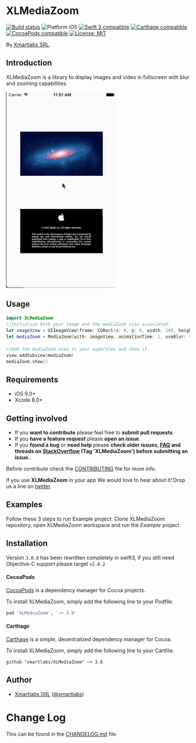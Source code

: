 # XLMediaZoom

<p align="left">
<a href="https://travis-ci.org/xmartlabs/XLMediaZoom"><img src="https://travis-ci.org/xmartlabs/XLMediaZoom.svg?branch=master" alt="Build status" /></a>
<img src="https://img.shields.io/badge/platform-iOS-blue.svg?style=flat" alt="Platform iOS" />
<a href="https://developer.apple.com/swift"><img src="https://img.shields.io/badge/swift3-compatible-4BC51D.svg?style=flat" alt="Swift 3 compatible" /></a>
<a href="https://github.com/Carthage/Carthage"><img src="https://img.shields.io/badge/Carthage-compatible-4BC51D.svg?style=flat" alt="Carthage compatible" /></a>
<a href="https://cocoapods.org/pods/XLActionController"><img src="https://img.shields.io/cocoapods/v/XLMediaZoom.svg" alt="CocoaPods compatible" /></a>
<a href="https://raw.githubusercontent.com/xmartlabs/XLMediaZoom/master/LICENSE"><img src="http://img.shields.io/badge/license-MIT-blue.svg?style=flat" alt="License: MIT" /></a>
</p>

By [Xmartlabs SRL](http://xmartlabs.com).

## Introduction

XLMediaZoom is a library to display images and video in fullscreen with blur and zooming capabilities.

<img src="./README.gif" width="300"/>

## Usage

```swift
import XLMediaZoom
//Initialize both your image and the mediaZoom view associated.
let imageView = UIImageView(frame: CGRect(x: 0, y: 0, width: 240, height: 120))
let mediaZoom = MediaZoom(with: imageView, animationTime: 1, useBlur: true)

//Add the mediaZoom view to your superView and show it.
view.addSubview(mediaZoom)
mediaZoom.show()

```

## Requirements

* iOS 9.0+
* Xcode 8.0+

## Getting involved

* If you **want to contribute** please feel free to **submit pull requests**.
* If you **have a feature request** please **open an issue**.
* If you **found a bug** or **need help** please **check older issues, [FAQ](#faq) and threads on [StackOverflow](http://stackoverflow.com/questions/tagged/XLMediaZoom) (Tag 'XLMediaZoom') before submitting an issue.**.

Before contribute check the [CONTRIBUTING](https://github.com/xmartlabs/XLMediaZoom/blob/master/CONTRIBUTING.md) file for more info.

If you use **XLMediaZoom** in your app We would love to hear about it! Drop us a line on [twitter](https://twitter.com/xmartlabs).

## Examples

Follow these 3 steps to run Example project: Clone XLMediaZoom repository, open XLMediaZoom workspace and run the *Example* project.

## Installation
Version `3.0.0` has been rewritten completely in swift3, if you still need Objective-C support please target `v2.0.2`

#### CocoaPods

[CocoaPods](https://cocoapods.org/) is a dependency manager for Cocoa projects.

To install XLMediaZoom, simply add the following line to your Podfile:

```ruby
pod 'XLMediaZoom', '~> 3.0'
```

#### Carthage

[Carthage](https://github.com/Carthage/Carthage) is a simple, decentralized dependency manager for Cocoa.

To install XLMediaZoom, simply add the following line to your Cartfile:

```ogdl
github "xmartlabs/XLMediaZoom" ~> 3.0
```

## Author

* [Xmartlabs SRL](https://github.com/xmartlabs) ([@xmartlabs](https://twitter.com/xmartlabs))

# Change Log

This can be found in the [CHANGELOG.md](CHANGELOG.md) file.
